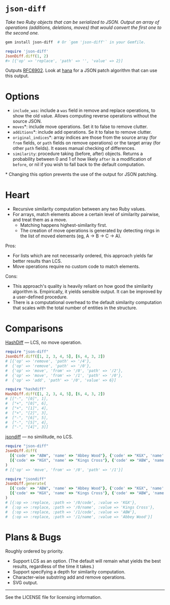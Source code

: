 # `json-diff`

*Take two Ruby objects that can be serialized to JSON. Output an array of operations (additions, deletions, moves) that would convert the first one to the second one.*

```bash
gem install json-diff  # Or `gem 'json-diff'` in your Gemfile.
```

```ruby
require 'json-diff'
JsonDiff.diff(1, 2)
#> [{'op' => 'replace', 'path' => '', 'value' => 2}]
```

Outputs [RFC6902][]. Look at [hana][] for a JSON patch algorithm that can use this output.

[RFC6902]: http://www.rfc-editor.org/rfc/rfc6902.txt
[hana]: https://github.com/tenderlove/hana

# Options

- `include_was`: include a `was` field in remove and replace operations, to show the old value. Allows computing reverse operations without the source JSON.
- `moves`\*: include move operations. Set it to false to remove clutter.
- `additions`\*: include add operations. Se it to false to remove clutter.
- `original_indices`\*: array indices are those from the source array (for `from` fields, or `path` fields on remove operations) or the target array (for other `path` fields). It eases manual checking of differences.
- `similarity`: procedure taking (before, after) objects. Returns a probability between 0 and 1 of how likely `after` is a modification of `before`, or nil if you wish to fall back to the default computation.

\* Changing this option prevents the use of the output for JSON patching.

# Heart

- Recursive similarity computation between any two Ruby values.
- For arrays, match elements above a certain level of similarity pairwise, and treat them as a move.
  - Matching happens highest-similarity first.
  - The creation of move operations is generated by detecting rings in the list of moved elements (eg, A → B → C → A).

Pros:

- For lists which are not necessarily ordered, this approach yields far better results than LCS.
- Move operations require no custom code to match elements.

Cons:

- This approach's quality is heavily reliant on how good the similarity algorithm is. Empirically, it yields sensible output. It can be improved by a user-defined procedure.
- There is a computational overhead to the default similarity computation that scales with the total number of entities in the structure.

# Comparisons

[HashDiff](https://github.com/liufengyun/hashdiff) — LCS, no move operation.

```ruby
require "json-diff"
JsonDiff.diff([1, 2, 3, 4, 5], [6, 4, 3, 2])
# [{'op' => 'remove', 'path' => '/4'},
#  {'op' => 'remove', 'path' => '/0'},
#  {'op' => 'move', 'from' => '/0', 'path' => '/2'},
#  {'op' => 'move', 'from' => '/1', 'path' => '/0'},
#  {'op' => 'add', 'path' => '/0', 'value' => 6}]

require "hashdiff"
HashDiff.diff([1, 2, 3, 4, 5], [6, 4, 3, 2])
# [["-", "[0]", 1],
#  ["+", "[0]", 6],
#  ["+", "[1]", 4],
#  ["+", "[2]", 3],
#  ["-", "[6]", 5],
#  ["-", "[5]", 4],
#  ["-", "[4]", 3]]
```

[jsondiff](https://github.com/francois2metz/jsondiff) — no similitude, no LCS.

```ruby
require "json-diff"
JsonDiff.diff(
  [{'code' => "ABW", 'name' => "Abbey Wood"}, {'code' => "KGX", 'name' => "Kings Cross"}],
  [{'code' => "KGX", 'name' => "Kings Cross"}, {'code' => "ABW", 'name' => "Abbey Wood"}]
)
# [{'op' => 'move', 'from' => '/0', 'path' => '/1'}]

require "jsondiff"
JsonDiff.generate(
  [{'code' => "ABW", 'name' => "Abbey Wood"}, {'code' => "KGX", 'name' => "Kings Cross"}],
  [{'code' => "KGX", 'name' => "Kings Cross"}, {'code' => "ABW", 'name' => "Abbey Wood"}]
)
# [{:op => :replace, :path => '/0/code', :value => 'KGX'},
#  {:op => :replace, :path => '/0/name', :value => 'Kings Cross'},
#  {:op => :replace, :path => '/1/code', :value => 'ABW'},
#  {:op => :replace, :path => '/1/name', :value => 'Abbey Wood'}]
```

# Plans & Bugs

Roughly ordered by priority.

- Support LCS as an option. (The default will remain what yields the best results, regardless of the time it takes.)
- Support specifying a depth for similarity computation.
- Character-wise substring add and remove operations.
- SVG output.

---

See the LICENSE file for licensing information.
